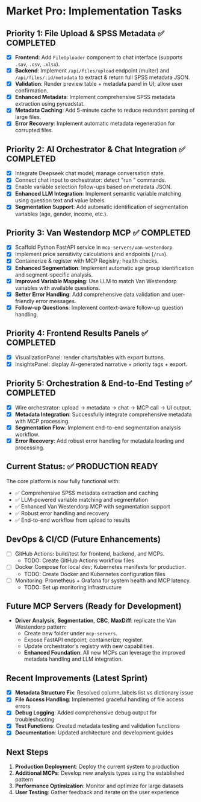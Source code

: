 # Market Pro: Implementation Tasks

## Priority 1: File Upload & SPSS Metadata ✅ COMPLETED
- [x] **Frontend**: Add `FileUploader` component to chat interface (supports `.sav`, `.csv`, `.xlsx`).  
- [x] **Backend**: Implement `/api/files/upload` endpoint (multer) and `/api/files/:id/metadata` to extract & return full SPSS metadata JSON.  
- [x] **Validation**: Render preview table + metadata panel in UI; allow user confirmation.
- [x] **Enhanced Metadata**: Implement comprehensive SPSS metadata extraction using pyreadstat.
- [x] **Metadata Caching**: Add 5-minute cache to reduce redundant parsing of large files.
- [x] **Error Recovery**: Implement automatic metadata regeneration for corrupted files.

## Priority 2: AI Orchestrator & Chat Integration ✅ COMPLETED
- [x] Integrate Deepseek chat model; manage conversation state.  
- [x] Connect chat input to orchestrator: detect "run <analysis>" commands.  
- [x] Enable variable selection follow-ups based on metadata JSON.
- [x] **Enhanced LLM Integration**: Implement semantic variable matching using question text and value labels.
- [x] **Segmentation Support**: Add automatic identification of segmentation variables (age, gender, income, etc.).

## Priority 3: Van Westendorp MCP ✅ COMPLETED
- [x] Scaffold Python FastAPI service in `mcp-servers/van-westendorp`.  
- [x] Implement price sensitivity calculations and endpoints (`/run`).  
- [x] Containerize & register with MCP Registry; health checks.
- [x] **Enhanced Segmentation**: Implement automatic age group identification and segment-specific analysis.
- [x] **Improved Variable Mapping**: Use LLM to match Van Westendorp variables with available questions.
- [x] **Better Error Handling**: Add comprehensive data validation and user-friendly error messages.
- [x] **Follow-up Questions**: Implement context-aware follow-up question handling.

## Priority 4: Frontend Results Panels ✅ COMPLETED
- [x] VisualizationPanel: render charts/tables with export buttons.  
- [x] InsightsPanel: display AI-generated narrative + priority tags + export.

## Priority 5: Orchestration & End-to-End Testing ✅ COMPLETED
- [x] Wire orchestrator: upload → metadata → chat → MCP call → UI output.  
- [x] **Metadata Integration**: Successfully integrate comprehensive metadata with MCP processing.
- [x] **Segmentation Flow**: Implement end-to-end segmentation analysis workflow.
- [x] **Error Recovery**: Add robust error handling for metadata loading and processing.

## Current Status: ✅ PRODUCTION READY
The core platform is now fully functional with:
- ✅ Comprehensive SPSS metadata extraction and caching
- ✅ LLM-powered variable matching and segmentation
- ✅ Enhanced Van Westendorp MCP with segmentation support
- ✅ Robust error handling and recovery
- ✅ End-to-end workflow from upload to results

## DevOps & CI/CD (Future Enhancements)
- [ ] GitHub Actions: build/test for frontend, backend, and MCPs.  
  - TODO: Create GitHub Actions workflow files
- [ ] Docker Compose for local dev; Kubernetes manifests for production.  
  - TODO: Create Docker and Kubernetes configuration files
- [ ] Monitoring: Prometheus + Grafana for system health and MCP latency.
  - TODO: Set up monitoring infrastructure

## Future MCP Servers (Ready for Development)
- **Driver Analysis**, **Segmentation**, **CBC**, **MaxDiff**: replicate the Van Westendorp pattern:  
  - Create new folder under `mcp-servers`.  
  - Expose FastAPI endpoint; containerize; register.  
  - Update orchestrator's registry with new capabilities.
  - **Enhanced Foundation**: All new MCPs can leverage the improved metadata handling and LLM integration.

## Recent Improvements (Latest Sprint)
- [x] **Metadata Structure Fix**: Resolved column_labels list vs dictionary issue
- [x] **File Access Handling**: Implemented graceful handling of file access errors
- [x] **Debug Logging**: Added comprehensive debug output for troubleshooting
- [x] **Test Functions**: Created metadata testing and validation functions
- [x] **Documentation**: Updated architecture and development guides

## Next Steps
1. **Production Deployment**: Deploy the current system to production
2. **Additional MCPs**: Develop new analysis types using the established pattern
3. **Performance Optimization**: Monitor and optimize for large datasets
4. **User Testing**: Gather feedback and iterate on the user experience